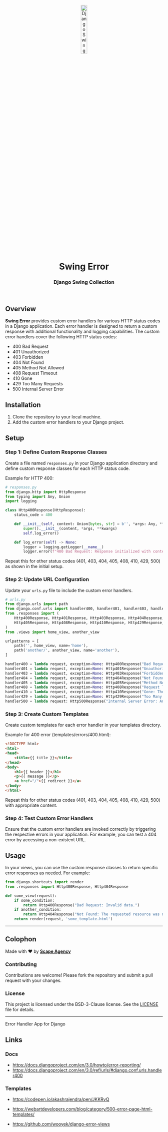 <p align="center">
    <img src="https://github.com/scape-agency/swing.dj/blob/85830584264bca52c02e1f0dcfa3648f84783805/res/swing-logo.png" width="20%" height="20%" alt="Django Swing Logo">
</p>
<h1 align='center' style='border-bottom: none;'>Swing Error</h1>
<h3 align='center'>Django Swing Collection</h3>
<br/>

## Overview

**Swing Error** provides custom error handlers for various HTTP status codes in a Django application. Each error handler is designed to return a custom response with additional functionality and logging capabilities. The custom error handlers cover the following HTTP status codes:

- 400 Bad Request
- 401 Unauthorized
- 403 Forbidden
- 404 Not Found
- 405 Method Not Allowed
- 408 Request Timeout
- 410 Gone
- 429 Too Many Requests
- 500 Internal Server Error

## Installation

1. Clone the repository to your local machine.
2. Add the custom error handlers to your Django project.

## Setup

### Step 1: Define Custom Response Classes

Create a file named `responses.py` in your Django application directory and define custom response classes for each HTTP status code.

Example for HTTP 400:

```python
# responses.py
from django.http import HttpResponse
from typing import Any, Union
import logging

class Http400Response(HttpResponse):
    status_code = 400

    def __init__(self, content: Union[bytes, str] = b'', *args: Any, **kwargs: Any) -> None:
        super().__init__(content, *args, **kwargs)
        self.log_error()

    def log_error(self) -> None:
        logger = logging.getLogger(__name__)
        logger.error(f"400 Bad Request: Response initialized with content: {self.content}")
```

Repeat this for other status codes (401, 403, 404, 405, 408, 410, 429, 500) as shown in the initial setup.

### Step 2: Update URL Configuration

Update your `urls.py` file to include the custom error handlers.

```python
# urls.py
from django.urls import path
from django.conf.urls import handler400, handler401, handler403, handler404, handler405, handler408, handler410, handler429, handler500
from .responses import (
    Http400Response, Http401Response, Http403Response, Http404Response,
    Http405Response, Http408Response, Http410Response, Http429Response, Http500Response
)
from .views import home_view, another_view

urlpatterns = [
    path('', home_view, name='home'),
    path('another/', another_view, name='another'),
]

handler400 = lambda request, exception=None: Http400Response("Bad Request: Invalid request.")
handler401 = lambda request, exception=None: Http401Response("Unauthorized: Authentication is required.")
handler403 = lambda request, exception=None: Http403Response("Forbidden: You do not have permission to access this page.")
handler404 = lambda request, exception=None: Http404Response("Not Found: The requested resource was not found.")
handler405 = lambda request, exception=None: Http405Response("Method Not Allowed: This endpoint only supports certain methods.")
handler408 = lambda request, exception=None: Http408Response("Request Timeout: The server timed out waiting for the request.")
handler410 = lambda request, exception=None: Http410Response("Gone: The requested resource is no longer available.")
handler429 = lambda request, exception=None: Http429Response("Too Many Requests: You have exceeded your request limit.")
handler500 = lambda request: Http500Response("Internal Server Error: An unexpected error occurred.")
```

### Step 3: Create Custom Templates

Create custom templates for each error handler in your templates directory.

Example for 400 error (templates/errors/400.html):

```html
<!DOCTYPE html>
<html>
<head>
    <title>{{ title }}</title>
</head>
<body>
    <h1>{{ header }}</h1>
    <p>{{ message }}</p>
    <a href="/">{{ redirect }}</a>
</body>
</html>
```

Repeat this for other status codes (401, 403, 404, 405, 408, 410, 429, 500) with appropriate content.

### Step 4: Test Custom Error Handlers

Ensure that the custom error handlers are invoked correctly by triggering the respective errors in your application. For example, you can test a 404 error by accessing a non-existent URL.

## Usage

In your views, you can use the custom response classes to return specific error responses as needed. For example:

```python
from django.shortcuts import render
from .responses import Http400Response, Http404Response

def some_view(request):
    if some_condition:
        return Http400Response("Bad Request: Invalid data.")
    if another_condition:
        return Http404Response("Not Found: The requested resource was not found.")
    return render(request, 'some_template.html')
```


---

## Colophon

Made with ❤️ by **[Scape Agency](https://www.scape.agency)**

### Contributing

Contributions are welcome! Please fork the repository and submit a pull request with your changes.

### License

This project is licensed under the BSD-3-Clause license. See the [LICENSE](LICENSE) file for details.

---




Error Handler App for Django

## Links

### Docs

- https://docs.djangoproject.com/en/3.0/howto/error-reporting/
- https://docs.djangoproject.com/en/3.0/ref/urls/#django.conf.urls.handler400

### Templates

- https://codepen.io/akashrajendra/pen/JKKRvQ
- https://webartdevelopers.com/blog/category/500-error-page-html-templates/

- https://github.com/wooyek/django-error-views